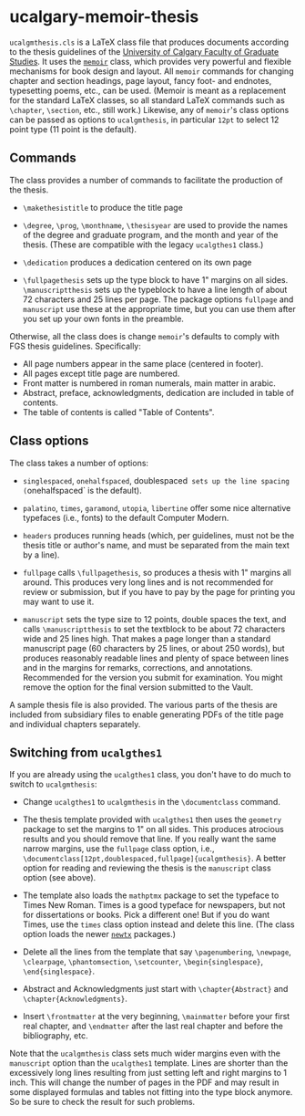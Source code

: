 ucalgary-memoir-thesis
======================

`ucalgmthesis.cls` is a LaTeX class file that produces documents
according to the thesis guidelines of the [University of Calgary
Faculty of Graduate
Studies](http://www.grad.ucalgary.ca/current/thesis/guidelines). It
uses the [`memoir`](https://ctan.org/pkg/memoir?lang=en) class, which
provides very powerful and flexible mechanisms for book design and
layout. All `memoir` commands for changing chapter and section
headings, page layout, fancy foot- and endnotes, typesetting poems,
etc., can be used. (Memoir is meant as a replacement for the standard
LaTeX classes, so all standard LaTeX commands such as `\chapter`,
`\section`, etc., still work.) Likewise, any of `memoir`'s class
options can be passed as options to `ucalgmthesis`, in particular
`12pt` to select 12 point type (11 point is the default).

Commands
--------

The class provides a number of commands to facilitate the production
of the thesis.

- `\makethesistitle` to produce the title page

- `\degree`, `\prog`, `\monthname`, `\thesisyear` are used to provide
  the names of the degree and graduate program, and the month and year
  of the thesis. (These are compatible with the legacy `ucalgthes1` class.)

- `\dedication` produces a dedication centered on its own page

- `\fullpagethesis` sets up the type block to have 1" margins on all
  sides. `\manuscriptthesis` sets up the typeblock to have a line
  length of about 72 characters and 25 lines per page. The package
  options `fullpage` and `manuscript` use these at the appropriate
  time, but you can use them after you set up your own fonts in the
  preamble.

Otherwise, all the class does is change `memoir`'s defaults to comply
with FGS thesis guidelines. Specifically:

- All page numbers appear in the same place (centered in footer).
- All pages except title page are numbered.
- Front matter is numbered in roman numerals, main matter in arabic.
- Abstract, preface, acknowledgments, dedication are included in table
  of contents.
- The table of contents is called "Table of Contents".

Class options
-------------

The class takes a number of options:

- `singlespaced`, `onehalfspaced`, doublespaced` sets up the line
  spacing (`onehalfspaced` is the default).

- `palatino`, `times`, `garamond`, `utopia`, `libertine` offer some nice
  alternative typefaces (i.e., fonts) to the default Computer Modern.

- `headers` produces running heads (which, per guidelines, must not
  be the thesis title or author's name, and must be separated from the
  main text by a line).

- `fullpage` calls `\fullpagethesis`, so produces a thesis with 1"
  margins all around. This produces very long lines and is not
  recommended for review or submission, but if you have to pay by the
  page for printing you may want to use it.

- `manuscript` sets the type size to 12 points, double spaces the
  text, and calls `\manuscriptthesis` to set the textblock to be about
  72 characters wide and 25 lines high. That makes a page longer than
  a standard manuscript page (60 characters by 25 lines, or about 250
  words), but produces reasonably readable lines and plenty of space
  between lines and in the margins for remarks, corrections, and
  annotations. Recommended for the version you submit for
  examination. You might remove the option for the final version
  submitted to the Vault.

A sample thesis file is also provided. The various parts of the thesis
are included from subsidiary files to enable generating PDFs of the
title page and individual chapters separately.

Switching from `ucalgthes1`
---------------------------

If you are already using the `ucalgthes1` class, you don't have to do
much to switch to `ucalgmthesis`:

- Change `ucalgthes1` to `ucalgmthesis` in the `\documentclass` command.

- The thesis template provided with `ucalgthes1` then uses the
  `geometry` package to set the margins to 1" on all sides. This
  produces atrocious results and you should remove that line. If you
  really want the same narrow margins, use the `fullpage` class
  option, i.e.,
  `\documentclass[12pt,doublespaced,fullpage]{ucalgmthesis}`.  A
  better option for reading and reviewing the thesis is the
  `manuscript` class option (see above). 

- The template also loads the `mathptmx` package to set the typeface
  to Times New Roman. Times is a good typeface for newspapers, but not
  for dissertations or books. Pick a different one! But if you do want
  Times, use the `times` class option instead and delete this
  line. (The class option loads the newer
  [`newtx`](https://ctan.org/pkg/newtx?lang=en) packages.)

- Delete all the lines from the template that say `\pagenumbering`,
  `\newpage`, `\clearpage`, `\phantomsection`, `\setcounter`,
  `\begin{singlespace}`, `\end{singlespace}`.

- Abstract and Acknowledgments just start with `\chapter{Abstract}`
  and `\chapter{Acknowledgments}`.

- Insert `\frontmatter` at the very beginning, `\mainmatter` before
  your first real chapter, and `\endmatter` after the last real
  chapter and before the bibliography, etc.

Note that the `ucalgmthesis` class sets much wider margins even with
the `manuscript` option than the `ucalgthes1` template. Lines are
shorter than the excessively long lines resulting from just setting
left and right margins to 1 inch. This will change the number of pages
in the PDF and may result in some displayed formulas and tables not
fitting into the type block anymore. So be sure to check the result
for such problems.